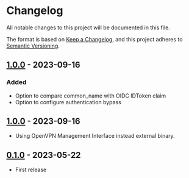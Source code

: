 # Changelog

All notable changes to this project will be documented in this file.

The format is based on [Keep a Changelog](https://keepachangelog.com/en/1.0.0/),
and this project adheres to [Semantic Versioning](https://semver.org/spec/v2.0.0.html).

## [1.0.0] - 2023-09-16

### Added

- Option to compare common_name with OIDC IDToken claim
- Option to configure authentication bypass

## [1.0.0] - 2023-09-16

- Using OpenVPN Management Interface instead external binary.

## [0.1.0] - 2023-05-22

- First release

[Unreleased]: https://github.com/jkroepke/openvpn-auth-azure-ad/compare/v1.1.0...HEAD
[1.1.0]: https://github.com/jkroepke/openvpn-auth-azure-ad/releases/tag/v1.1.0
[1.0.0]: https://github.com/jkroepke/openvpn-auth-azure-ad/releases/tag/v1.0.0
[0.1.0]: https://github.com/jkroepke/openvpn-auth-azure-ad/releases/tag/v0.1.0
